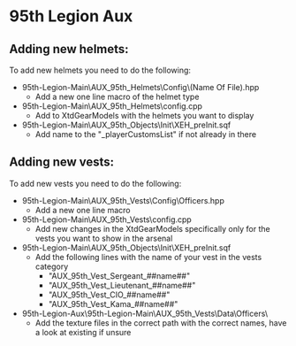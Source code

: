 # 95th Legion Aux

## Adding new helmets:
To add new helmets you need to do the following:

- 95th-Legion-Main\AUX_95th_Helmets\Config\\(Name Of File).hpp
    - Add a new one line macro of the helmet type
- 95th-Legion-Main\AUX_95th_Helmets\config.cpp
    - Add to XtdGearModels with the helmets you want to display
- 95th-Legion-Main\AUX_95th_Objects\Init\XEH_preInit.sqf
    - Add name to the "_playerCustomsList" if not already in there

## Adding new vests:

To add new vests you need to do the following:
- 95th-Legion-Main\AUX_95th_Vests\Config\Officers.hpp
    - Add a new one line macro
- 95th-Legion-Main\AUX_95th_Vests\config.cpp
    - Add new changes in the XtdGearModels specifically only for the vests you want to show in the arsenal
- 95th-Legion-Main\AUX_95th_Objects\Init\XEH_preInit.sqf
    - Add the following lines with the name of your vest in the vests category
        - "AUX_95th_Vest_Sergeant_##name##"
        - "AUX_95th_Vest_Lieutenant_##name##"
        - "AUX_95th_Vest_CIO_##name##"
        - "AUX_95th_Vest_Kama_##name##"
- 95th-Legion-Aux\95th-Legion-Main\AUX_95th_Vests\Data\Officers\
    - Add the texture files in the correct path with the correct names, have a look at existing if unsure

